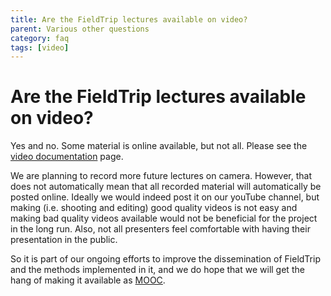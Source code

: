 ```yaml
---
title: Are the FieldTrip lectures available on video?
parent: Various other questions
category: faq
tags: [video]
---
```


# Are the FieldTrip lectures available on video?

Yes and no. Some material is online available, but not all. Please see the [video documentation](/video) page.

We are planning to record more future lectures on camera. However, that does not automatically mean that all recorded material will automatically be posted online. Ideally we would indeed post it on our youTube channel, but making (i.e. shooting and editing) good quality videos is not easy and making bad quality videos available would not be beneficial for the project in the long run. Also, not all presenters feel comfortable with having their presentation in the public.

So it is part of our ongoing efforts to improve the dissemination of FieldTrip and the methods implemented in it, and we do hope that we will get the hang of making it available as [MOOC](https://en.wikipedia.org/wiki/Massive_open_online_course).
